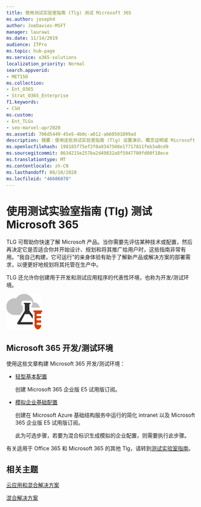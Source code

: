 ```yaml
---
title: 使用测试实验室指南 (Tlg) 测试 Microsoft 365
ms.author: josephd
author: JoeDavies-MSFT
manager: laurawi
ms.date: 11/14/2019
audience: ITPro
ms.topic: hub-page
ms.service: o365-solutions
localization_priority: Normal
search.appverid:
- MET150
ms.collection:
- Ent_O365
- Strat_O365_Enterprise
f1.keywords:
- CSH
ms.custom:
- Ent_TLGs
- seo-marvel-apr2020
ms.assetid: 706d5449-45e5-4b0c-a012-ab60501899ad
description: 摘要：使用这些测试实验室指南 (Tlg) 设置演示、概念证明或 Microsoft 365 的开发/测试环境。
ms.openlocfilehash: 198185f75ef2f0a9347508e17717811feb3a0cd9
ms.sourcegitcommit: 8634215e257ba2d49832a8f5947700fd00f18ece
ms.translationtype: MT
ms.contentlocale: zh-CN
ms.lasthandoff: 08/10/2020
ms.locfileid: "46606078"
---
```

# <a name="test-microsoft-365-with-test-lab-guides-tlgs"></a>使用测试实验室指南 (Tlg) 测试 Microsoft 365

TLG 可帮助你快速了解 Microsoft 产品。当你需要先评估某种技术或配置，然后再决定它是否适合你并开始设计、规划和将其推广给用户时，这些指南非常有用。“我自己构建，它可运行”的亲身体验有助于了解新产品或解决方案的部署需求，以便更好地规划将其托管在生产中。
  
TLG 还允许你创建用于开发和测试应用程序的代表性环境，也称为开发/测试环境。
  
![Microsoft 云中的测试实验室指南](media/24ad0d1b-3274-40fb-972a-b8188b7268d1.png)
  
## <a name="microsoft-365-devtest-environment"></a>Microsoft 365 开发/测试环境

使用这些文章构建 Microsoft 365 开发/测试环境：
  
- [轻型基本配置](https://docs.microsoft.com/microsoft-365/enterprise/lightweight-base-configuration-microsoft-365-enterprise)
    
    创建 Microsoft 365 企业版 E5 试用版订阅。

- [模拟企业基础配置](https://docs.microsoft.com/microsoft-365/enterprise/simulated-ent-base-configuration-microsoft-365-enterprise)
    
    创建在 Microsoft Azure 基础结构服务中运行的简化 intranet 以及 Microsoft 365 企业版 E5 试用版订阅。 

    此为可选步骤，若要为混合标识生成模拟的企业配置，则需要执行此步骤。
    
有关适用于 Office 365 和 Microsoft 365 的其他 Tlg，请转到[测试实验室指南](https://docs.microsoft.com/microsoft-365/enterprise/m365-enterprise-test-lab-guides)。  
    
## <a name="related-topics"></a>相关主题

[云应用和混合解决方案](cloud-adoption-and-hybrid-solutions.yml)
  
[混合解决方案](hybrid-solutions.md)
